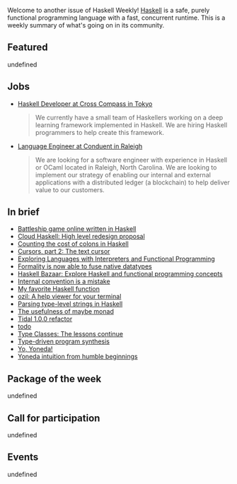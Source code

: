 <!-- 2018-11-29 unpublished -->

Welcome to another issue of Haskell Weekly!
[Haskell](https://www.haskell.org) is a safe, purely functional programming language with a fast, concurrent runtime.
This is a weekly summary of what's going on in its community.

## Featured

undefined

## Jobs

-   [Haskell Developer at Cross Compass in Tokyo](https://np.reddit.com/r/haskell/comments/a0iq61/job_cross_compass_is_currently_hiring_haskell/)

    > We currently have a small team of Haskellers working on a deep learning framework implemented in Haskell. We are hiring Haskell programmers to help create this framework.

-   [Language Engineer at Conduent in Raleigh](https://blockchain.works-hub.com/jobs/software-engineer-programming-languages-in-raleigh-united-states-of-america-a2f83)

    > We are looking for a software engineer with experience in Haskell or OCaml located in Raleigh, North Carolina. We are looking to implement our strategy of enabling our internal and external applications with a distributed ledger (a blockchain) to help deliver value to our customers.

## In brief

-   [Battleship game online written in Haskell](https://np.reddit.com/r/haskell/comments/a12hwp/battleship_game_online_written_in_haskell/)
-   [Cloud Haskell: High level redesign proposal](https://github.com/haskell-distributed/distributed-process/wiki/High-Level-Redesign-Proposal/f0ac67e3061c61244fdc32c642ce721541a19b0a)
-   [Counting the cost of colons in Haskell](https://www.fpcomplete.com/blog/2018/11/haskell-and-rust)
-   [Cursors, part 2: The text cursor](https://cs-syd.eu/posts/2018-11-28-cursors-text)
-   [Exploring Languages with Interpreters and Functional Programming](https://john.cs.olemiss.edu/~hcc/csci450/ELIFP/ExploringLanguages.html)
-   [Formality is now able to fuse native datatypes](https://np.reddit.com/r/haskell/comments/a07sst/quick_update_formality_is_now_able_to_fuse_native/)
-   [Haskell Bazaar: Explore Haskell and functional programming concepts](https://www.haskellbazaar.com)
-   [Internal convention is a mistake](http://nikita-volkov.github.io/internal-convention-is-a-mistake/)
-   [My favorite Haskell function](https://github.com/quchen/articles/blob/c8540f28bca2049b35f48d242988ca1ca248d0d8/2018-11-22_zipWith_const.md)
-   [ozil: A help viewer for your terminal](https://np.reddit.com/r/haskell/comments/9zk41p/ozil_a_help_viewer_for_your_terminal/)
-   [Parsing type-level strings in Haskell](https://kcsongor.github.io/symbol-parsing-haskell/)
-   [The usefulness of maybe monad](https://www.youtube.com/watch?v=0F15o6_jGAs)
-   [Tidal 1.0.0 refactor](https://slab.org/tidal-1-0-0-refactor/)
-   [todo](https://neilmitchell.blogspot.com/2018/11/counting-cost-of-colons-in-haskell.html)
-   [Type Classes: The lessons continue](https://typeclasses.com/news/2018-11-lessons-continue)
-   [Type-driven program synthesis](https://www.youtube.com/watch?v=HnOix9TFy1A)
-   [Yo, Yoneda!](https://functional.works-hub.com/learn/yo-yoneda-a2965)
-   [Yoneda intuition from humble beginnings](https://gist.github.com/Icelandjack/02069708bc75f4284ac625cd0e2ec81f/6cb8f671d5bbc8592557e5c7a5a5c224a9663973)

## Package of the week

undefined

## Call for participation

undefined

## Events

undefined
